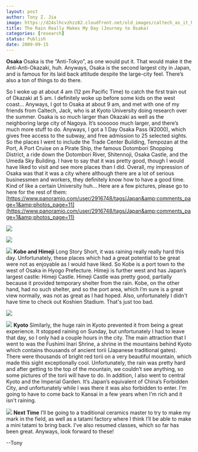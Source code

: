 ```yaml
---
layout: post
author: Tony Z. Jia
image: https://d24slhcvzhzz82.cloudfront.net/old_images/caltech_as_it_happens/6a0105349b8251970b0120a5c2340d970c.jpg
title: The Rain Really Makes My Day (Journey to Osaka)
categories: [research]
status: Publish
date: 2009-09-15
---
```



**Osaka**
Osaka is the “Anti-Tokyo”, as one would put it. That would make it the Anti-Anti-Okazaki, huh. Anyways, Osaka is the second largest city in Japan, and is famous for its laid back attitude despite the large-city feel. There’s also a ton of things to do there.

So I woke up at about 4 am (12 pm Pacific Time) to catch the first train out of Okazaki at 5 am. I definitely woke up before some kids on the west coast… Anyways, I got to Osaka at about 9 am, and met with one of my friends from Caltech, Jack, who is at Kyoto University doing research over the summer. Osaka is so much larger than Okazaki as well as the neighboring large city of Nagoya. It’s soooooo much larger, and there’s much more stuff to do. Anyways, I got a 1 Day Osaka Pass (¥2000), which gives free access to the subway, and free admission to 25 selected sights. So the places I went to include the Trade Center Building, Tempozan at the Port, A Port Cruise on a Pirate Ship, the famous Dotombori Shopping District, a ride down the Dotombori River, Shitennoji, Osaka Castle, and the Umeda Sky Building. I have to say that it was pretty good, though I would have liked to visit and see more places than I did. Overall, my impression of Osaka was that it was a city where although there are a lot of serious businessmen and workers, they definitely know how to have a good time. Kind of like a certain University huh… Here are a few pictures, please go to here for the rest of them: [https://www.panoramio.com/user/2916748/tags/Japan&amp;comments_page=1&amp;photos_page=11](https://www.panoramio.com/user/2916748/tags/Japan&amp;comments_page=1&amp;photos_page=11)


![](https://d24slhcvzhzz82.cloudfront.net/old_images/caltech_as_it_happens/6a0105349b8251970b0120a5c23490970c.jpg)

![](https://d24slhcvzhzz82.cloudfront.net/old_images/caltech_as_it_happens/6a0105349b8251970b0120a56b9a0a970b.jpg)

![](https://d24slhcvzhzz82.cloudfront.net/old_images/caltech_as_it_happens/6a0105349b8251970b0120a56b9a6c970b.jpg)
**Kobe and Himeji**
Long Story Short, it was raining really really hard this day. Unfortunately, these places which had a great potential to be great were not as enjoyable as I would have liked. So Kobe is a port town to the west of Osaka in Hyogo Prefecture. Himeji is further west and has Japan’s largest castle: Himeji Castle. Himeji Castle was pretty good, partially because it provided temporary shelter from the rain. Kobe, on the other hand, had no such shelter, and so the port area, which I’m sure is a great view normally, was not as great as I had hoped. Also, unfortunately I didn't have time to check out Koshien Stadium. That's just too bad. 

![](https://d24slhcvzhzz82.cloudfront.net/old_images/caltech_as_it_happens/6a0105349b8251970b0120a5c23574970c.jpg)

![](https://d24slhcvzhzz82.cloudfront.net/old_images/caltech_as_it_happens/6a0105349b8251970b0120a5c235df970c.jpg)
**Kyoto**
Similarly, the huge rain in Kyoto prevented it from being a great experience. It stopped raining on Sunday, but unfortunately I had to leave that day, so I only had a couple hours in the city. The main attraction that I went to was the Fushimi Inari Shrine, a shrine in the mountains behind Kyoto which contains thousands of ancient torii (Japanese traditional gates). There were thousands of bright red torii on a very beautiful mountain, which made this sight exceptionally cool. Unfortunately, the rain was pretty hard and after getting to the top of the mountain, we couldn’t see anything, so some pictures of the torii will have to do. In addition, I also went to central Kyoto and the Imperial Garden. It’s Japan’s equivalent of China’s Forbidden City, and unfortunately while I was there it was also forbidden to enter. I'm going to have to come back to Kansai in a few years when I'm rich and it isn't raining.


![](https://d24slhcvzhzz82.cloudfront.net/old_images/caltech_as_it_happens/6a0105349b8251970b0120a5c23620970c.jpg)
**Next Time**
I’ll be going to a traditional ceramics master to try to make my mark in the field, as well as a tatami factory where I think I’ll be able to make a mini tatami to bring back. I’ve also resumed classes, which so far has been great. Anyways, look forward to these!

--Tony 
